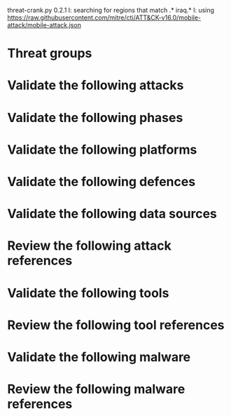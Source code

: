 threat-crank.py 0.2.1
I: searching for regions that match .* iraq.*
I: using https://raw.githubusercontent.com/mitre/cti/ATT&CK-v16.0/mobile-attack/mobile-attack.json
# Threat groups


# Validate the following attacks


# Validate the following phases


# Validate the following platforms


# Validate the following defences


# Validate the following data sources


# Review the following attack references


# Validate the following tools


# Review the following tool references


# Validate the following malware


# Review the following malware references


